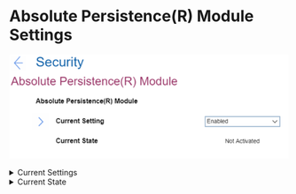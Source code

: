 # Absolute Persistence(R) Module Settings #
![](./img/abspersistencemodule.png)

<details><summary>Current Settings</summary>

This option enables or disables the BIOS interface to activate Absolute Persistence module. This is an optional monitoring service from Absolute Software.<br>
One of 3 possible states:

1.	**Enabled** – enables the activation. Default.
2.	Disabled – disables the activation.
3.	Permanently Disabled – permanently disables the activation.<br>
    ?>  This selection requires additional confirmation and can only be done through the BIOS Setup screens. If this module is permanently disabled, then you will be never able to enable this setting again.

| WMI Setting name | Values | Locked by SVP | AMD/Intel |
|:---|:---|:---|:---|
| AbsolutePersistenceModuleActivation | Disable, Enable | Yes | Both |

</details>

<details><summary>Current State</summary>

Shows the current status. One of 2 possible values:

1.	**Not Activated** – module is turned off. Default.
2.	Activated – Absolute Persistence is activated on OS.


</details>
